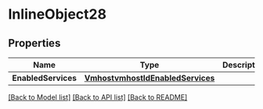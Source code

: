 # InlineObject28

## Properties
Name | Type | Description | Notes
------------ | ------------- | ------------- | -------------
**EnabledServices** | [**VmhostvmhostIdEnabledServices**](vmhostvmhostId_enabledServices.md) |  | [optional] 

[[Back to Model list]](../README.md#documentation-for-models) [[Back to API list]](../README.md#documentation-for-api-endpoints) [[Back to README]](../README.md)


